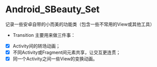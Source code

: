 # Android_SBeauty_Set
记录一些安卓自带的小而美的功能类（包含一些不常用的View或其他工具）

- Transition 
主要用来做三件事：
-[x] Activity间的转场动画；
-[x] 不同Activity或Fragment间元素共享，让交互更连贯；
-[x] 同一个Activity之间一些View的变换动画。
